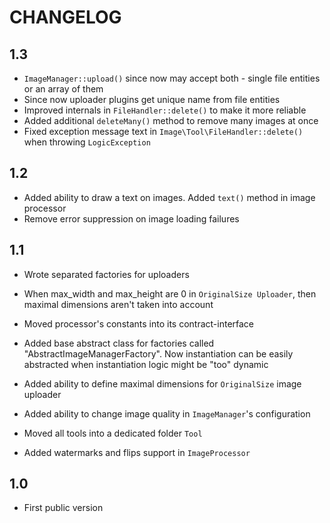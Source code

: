 CHANGELOG
=========

1.3
---

 * `ImageManager::upload()` since now may accept both - single file entities or an array of them
 * Since now uploader plugins get unique name from file entities
 * Improved internals in `FileHandler::delete()` to make it more reliable
 * Added additional `deleteMany()` method to remove many images at once
 * Fixed exception message text in `Image\Tool\FileHandler::delete()` when throwing `LogicException`

1.2
---

 * Added ability to draw a text on images. Added `text()` method in image processor
 * Remove error suppression on image loading failures

1.1
---

 * Wrote separated factories for uploaders
 * When max_width and max_height are 0 in `OriginalSize Uploader`, then maximal dimensions aren't taken into account
 * Moved processor's constants into its contract-interface
 * Added base abstract class for factories called "AbstractImageManagerFactory". 
   Now instantiation can be easily abstracted when instantiation logic might be "too" dynamic
 
 * Added ability to define maximal dimensions for `OriginalSize` image uploader
 * Added ability to change image quality in `ImageManager`'s configuration
 * Moved all tools into a dedicated folder `Tool`
 * Added watermarks and flips support in `ImageProcessor`

1.0
---

 * First public version